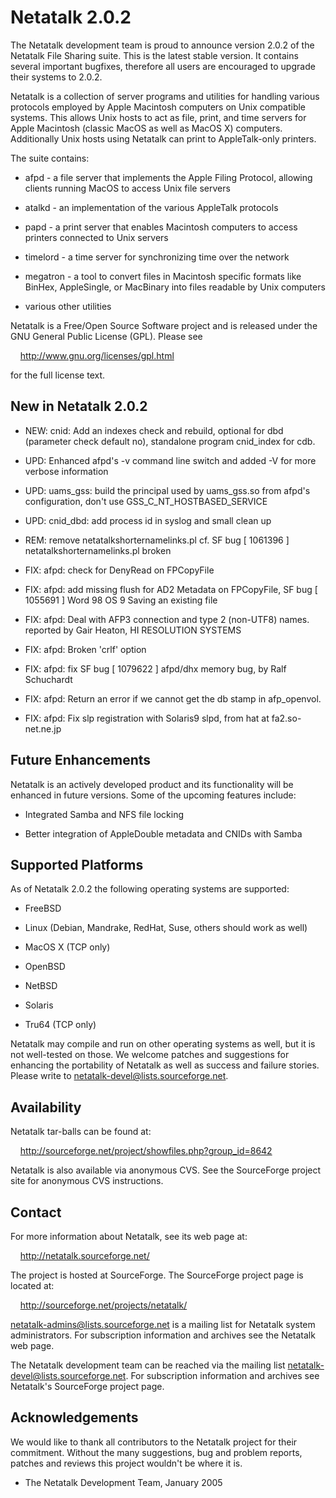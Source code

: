 # Netatalk 2.0.2

The Netatalk development team is proud to announce version 2.0.2 of the
Netatalk File Sharing suite. This is the latest stable version. It
contains several important bugfixes, therefore all users are encouraged
to upgrade their systems to 2.0.2.

Netatalk is a collection of server programs and utilities for handling
various protocols employed by Apple Macintosh computers on Unix
compatible systems. This allows Unix hosts to act as file, print, and
time servers for Apple Macintosh (classic MacOS as well as MacOS X)
computers. Additionally Unix hosts using Netatalk can print to
AppleTalk-only printers.

The suite contains:

- afpd - a file server that implements the Apple Filing Protocol,
  allowing clients running MacOS to access Unix file servers

- atalkd - an implementation of the various AppleTalk protocols

- papd - a print server that enables Macintosh computers to access
  printers connected to Unix servers

- timelord - a time server for synchronizing time over the network

- megatron - a tool to convert files in Macintosh specific formats like
  BinHex, AppleSingle, or MacBinary into files readable by Unix
  computers

- various other utilities

Netatalk is a Free/Open Source Software project and is released under
the GNU General Public License (GPL). Please see

    <http://www.gnu.org/licenses/gpl.html>

for the full license text.

## New in Netatalk 2.0.2

- NEW: cnid: Add an indexes check and rebuild, optional for dbd
  (parameter check default no), standalone program cnid_index for cdb.

- UPD: Enhanced afpd's -v command line switch and added -V for more
  verbose information

- UPD: uams_gss: build the principal used by uams_gss.so from afpd's
  configuration, don't use GSS_C_NT_HOSTBASED_SERVICE

- UPD: cnid_dbd: add process id in syslog and small clean up

- REM: remove netatalkshorternamelinks.pl cf. SF bug \[ 1061396 \]
  netatalkshorternamelinks.pl broken

- FIX: afpd: check for DenyRead on FPCopyFile

- FIX: afpd: add missing flush for AD2 Metadata on FPCopyFile, SF bug \[
  1055691 \] Word 98 OS 9 Saving an existing file

- FIX: afpd: Deal with AFP3 connection and type 2 (non-UTF8) names.
  reported by Gair Heaton, HI RESOLUTION SYSTEMS

- FIX: afpd: Broken 'crlf' option

- FIX: afpd: fix SF bug \[ 1079622 \] afpd/dhx memory bug, by Ralf
  Schuchardt

- FIX: afpd: Return an error if we cannot get the db stamp in
  afp_openvol.

- FIX: afpd: Fix slp registration with Solaris9 slpd, from hat at
  fa2.so-net.ne.jp

## Future Enhancements

Netatalk is an actively developed product and its functionality will be
enhanced in future versions. Some of the upcoming features include:

- Integrated Samba and NFS file locking

- Better integration of AppleDouble metadata and CNIDs with Samba

## Supported Platforms

As of Netatalk 2.0.2 the following operating systems are supported:

- FreeBSD

- Linux (Debian, Mandrake, RedHat, Suse, others should work as well)

- MacOS X (TCP only)

- OpenBSD

- NetBSD

- Solaris

- Tru64 (TCP only)

Netatalk may compile and run on other operating systems as well, but it
is not well-tested on those. We welcome patches and suggestions for
enhancing the portability of Netatalk as well as success and failure
stories. Please write to <netatalk-devel@lists.sourceforge.net>.

## Availability

Netatalk tar-balls can be found at:

    <http://sourceforge.net/project/showfiles.php?group_id=8642>

Netatalk is also available via anonymous CVS. See the SourceForge
project site for anonymous CVS instructions.

## Contact

For more information about Netatalk, see its web page at:

    <http://netatalk.sourceforge.net/>

The project is hosted at SourceForge. The SourceForge project page is
located at:

    <http://sourceforge.net/projects/netatalk/>

<netatalk-admins@lists.sourceforge.net> is a mailing list for Netatalk
system administrators. For subscription information and archives see the
Netatalk web page.

The Netatalk development team can be reached via the mailing list
<netatalk-devel@lists.sourceforge.net>. For subscription information and
archives see Netatalk's SourceForge project page.

## Acknowledgements

We would like to thank all contributors to the Netatalk project for
their commitment. Without the many suggestions, bug and problem reports,
patches and reviews this project wouldn't be where it is.

- The Netatalk Development Team, January 2005

